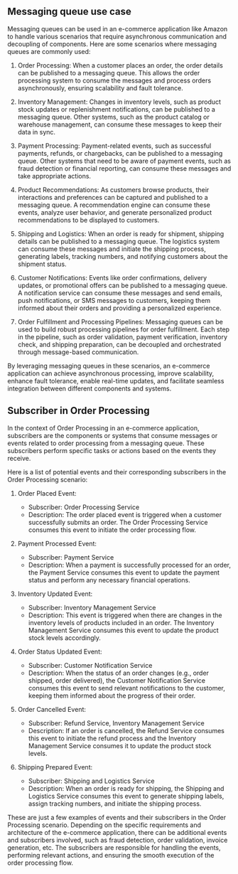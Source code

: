## Messaging queue use case

Messaging queues can be used in an e-commerce application like Amazon to handle various scenarios that require asynchronous communication and decoupling of components. Here are some scenarios where messaging queues are commonly used:

1. Order Processing: When a customer places an order, the order details can be published to a messaging queue. This allows the order processing system to consume the messages and process orders asynchronously, ensuring scalability and fault tolerance.

2. Inventory Management: Changes in inventory levels, such as product stock updates or replenishment notifications, can be published to a messaging queue. Other systems, such as the product catalog or warehouse management, can consume these messages to keep their data in sync.

3. Payment Processing: Payment-related events, such as successful payments, refunds, or chargebacks, can be published to a messaging queue. Other systems that need to be aware of payment events, such as fraud detection or financial reporting, can consume these messages and take appropriate actions.

4. Product Recommendations: As customers browse products, their interactions and preferences can be captured and published to a messaging queue. A recommendation engine can consume these events, analyze user behavior, and generate personalized product recommendations to be displayed to customers.

5. Shipping and Logistics: When an order is ready for shipment, shipping details can be published to a messaging queue. The logistics system can consume these messages and initiate the shipping process, generating labels, tracking numbers, and notifying customers about the shipment status.

6. Customer Notifications: Events like order confirmations, delivery updates, or promotional offers can be published to a messaging queue. A notification service can consume these messages and send emails, push notifications, or SMS messages to customers, keeping them informed about their orders and providing a personalized experience.

7. Order Fulfillment and Processing Pipelines: Messaging queues can be used to build robust processing pipelines for order fulfillment. Each step in the pipeline, such as order validation, payment verification, inventory check, and shipping preparation, can be decoupled and orchestrated through message-based communication.

By leveraging messaging queues in these scenarios, an e-commerce application can achieve asynchronous processing, improve scalability, enhance fault tolerance, enable real-time updates, and facilitate seamless integration between different components and systems.

## Subscriber in Order Processing

In the context of Order Processing in an e-commerce application, subscribers are the components or systems that consume messages or events related to order processing from a messaging queue. These subscribers perform specific tasks or actions based on the events they receive.

Here is a list of potential events and their corresponding subscribers in the Order Processing scenario:

1. Order Placed Event:
   - Subscriber: Order Processing Service
   - Description: The order placed event is triggered when a customer successfully submits an order. The Order Processing Service consumes this event to initiate the order processing flow.

2. Payment Processed Event:
   - Subscriber: Payment Service
   - Description: When a payment is successfully processed for an order, the Payment Service consumes this event to update the payment status and perform any necessary financial operations.

3. Inventory Updated Event:
   - Subscriber: Inventory Management Service
   - Description: This event is triggered when there are changes in the inventory levels of products included in an order. The Inventory Management Service consumes this event to update the product stock levels accordingly.

4. Order Status Updated Event:
   - Subscriber: Customer Notification Service
   - Description: When the status of an order changes (e.g., order shipped, order delivered), the Customer Notification Service consumes this event to send relevant notifications to the customer, keeping them informed about the progress of their order.

5. Order Cancelled Event:
   - Subscriber: Refund Service, Inventory Management Service
   - Description: If an order is cancelled, the Refund Service consumes this event to initiate the refund process and the Inventory Management Service consumes it to update the product stock levels.

6. Shipping Prepared Event:
   - Subscriber: Shipping and Logistics Service
   - Description: When an order is ready for shipping, the Shipping and Logistics Service consumes this event to generate shipping labels, assign tracking numbers, and initiate the shipping process.

These are just a few examples of events and their subscribers in the Order Processing scenario. Depending on the specific requirements and architecture of the e-commerce application, there can be additional events and subscribers involved, such as fraud detection, order validation, invoice generation, etc. The subscribers are responsible for handling the events, performing relevant actions, and ensuring the smooth execution of the order processing flow.




